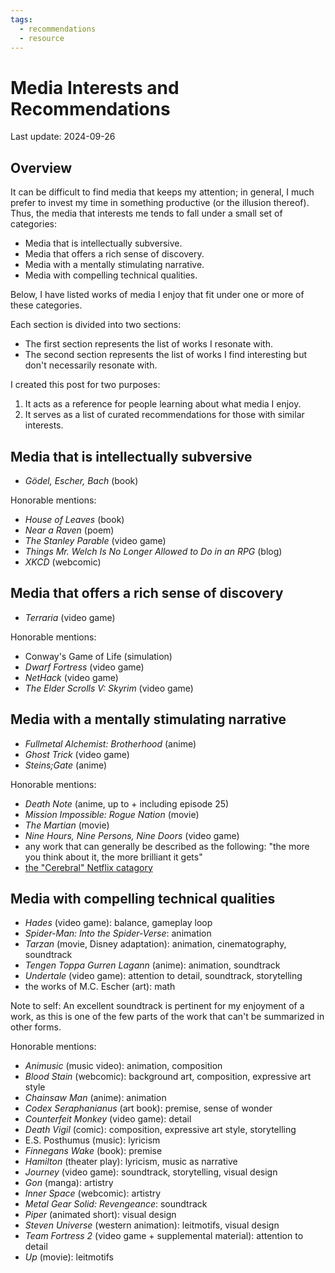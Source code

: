 ```yaml
---
tags:
  - recommendations
  - resource
---
```


# Media Interests and Recommendations

Last update: 2024-09-26

## Overview

It can be difficult to find media that keeps my attention; in general, I much prefer to invest my time in something productive (or the illusion thereof). Thus, the media that interests me tends to fall under a small set of categories:

- Media that is intellectually subversive.
- Media that offers a rich sense of discovery.
- Media with a mentally stimulating narrative.
- Media with compelling technical qualities.

Below, I have listed works of media I enjoy that fit under one or more of these categories.

Each section is divided into two sections:

- The first section represents the list of works I resonate with.
- The second section represents the list of works I find interesting but don't necessarily resonate with.

I created this post for two purposes:

1. It acts as a reference for people learning about what media I enjoy.
2. It serves as a list of curated recommendations for those with similar interests.

## Media that is intellectually subversive

- _Gödel, Escher, Bach_ (book)

Honorable mentions:

- _House of Leaves_ (book)
- _Near a Raven_ (poem)
- _The Stanley Parable_ (video game)
- _Things Mr. Welch Is No Longer Allowed to Do in an RPG_ (blog)
- _XKCD_ (webcomic)

## Media that offers a rich sense of discovery

- _Terraria_ (video game)

Honorable mentions:

- Conway's Game of Life (simulation)
- _Dwarf Fortress_ (video game)
- _NetHack_ (video game)
- _The Elder Scrolls V: Skyrim_ (video game)

## Media with a mentally stimulating narrative

<!-- AKA media for perfectionists -->

- _Fullmetal Alchemist: Brotherhood_ (anime)
- _Ghost Trick_ (video game)
- _Steins;Gate_ (anime)

Honorable mentions:

- _Death Note_ (anime, up to + including episode 25)
- _Mission Impossible: Rogue Nation_ (movie)
- _The Martian_ (movie)
- _Nine Hours, Nine Persons, Nine Doors_ (video game)
- any work that can generally be described as the following: "the more you think about it, the more brilliant it gets"
- [the "Cerebral" Netflix catagory](https://www.netflix.com/browse/genre/1813)

## Media with compelling technical qualities

- _Hades_ (video game): balance, gameplay loop
- _Spider-Man: Into the Spider-Verse_: animation
- _Tarzan_ (movie, Disney adaptation): animation, cinematography, soundtrack
- _Tengen Toppa Gurren Lagann_ (anime): animation, soundtrack
- _Undertale_ (video game): attention to detail, soundtrack, storytelling
- the works of M.C. Escher (art): math

Note to self: An excellent soundtrack is pertinent for my enjoyment of a work, as this is one of the few parts of the work that can't be summarized in other forms.

Honorable mentions:

- _Animusic_ (music video): animation, composition
- _Blood Stain_ (webcomic): background art, composition, expressive art style
- _Chainsaw Man_ (anime): animation
- _Codex Seraphanianus_ (art book): premise, sense of wonder
- _Counterfeit Monkey_ (video game): detail
- _Death Vigil_ (comic): composition, expressive art style, storytelling
- E.S. Posthumus (music): lyricism
- _Finnegans Wake_ (book): premise
- _Hamilton_ (theater play): lyricism, music as narrative
- _Journey_ (video game): soundtrack, storytelling, visual design
- _Gon_ (manga): artistry
- _Inner Space_ (webcomic): artistry
- _Metal Gear Solid: Revengeance_: soundtrack
- _Piper_ (animated short): visual design
- _Steven Universe_ (western animation): leitmotifs, visual design
- _Team Fortress 2_ (video game + supplemental material): attention to detail
- _Up_ (movie): leitmotifs

<!--
## Media with nostalgic value

- _Find the Constellations_ (book)
- _The Reader's Digest Children's Atlas of the Universe_ (book)

## Media with unexpectedly world-class lore

- _AdventureQuest_ (video game)
- _Axe Cop_ (webcomic)
- _Kingdom Hearts_ (video game)
- _Team Fortress 2_ (video game)
- _Undertale_ (video game)
-->
